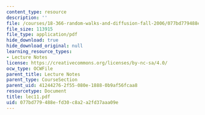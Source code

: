 ```yaml
---
content_type: resource
description: ''
file: /courses/18-366-random-walks-and-diffusion-fall-2006/077bd779488efd30c8a2a2fd37aaa09e_lec11.pdf
file_size: 113915
file_type: application/pdf
hide_download: true
hide_download_original: null
learning_resource_types:
- Lecture Notes
license: https://creativecommons.org/licenses/by-nc-sa/4.0/
ocw_type: OCWFile
parent_title: Lecture Notes
parent_type: CourseSection
parent_uid: 41244276-2f55-080e-1888-0b9af56fcaa8
resourcetype: Document
title: lec11.pdf
uid: 077bd779-488e-fd30-c8a2-a2fd37aaa09e
---
```

